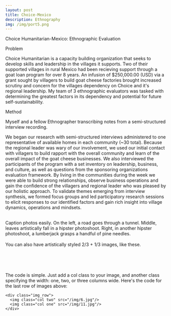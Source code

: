 ```yaml
---
layout: post
title: Choice-Mexico
description: Ethnography
img: /img/port5.png
---
```


<div class="img_row">
	<img class="col three" src="{{ site.baseurl }}/img/focusgroup.JPG" alt="" title="Focus Groups/FAMA"/>
</div>
<div class="col three caption">
	Choice Humanitarian-Mexico: Ethnographic Evaluation 
</div>


Problem

Choice Humanitarian is a capacity building organization that seeks to develop skills and leadership in the villages it supports. Two of their supported villages in rural Mexico had been recieving support through a goat loan program for over 8 years. An infusion of $250,000.00 (USD) via a grant sought by villagers to build goat cheese factories brought increased scrutiny and concern for the villages dependency on Choice and it's regional leadership. My team of 3 ethnographic evaluators was tasked with determining the greatest factors in its dependency and potential for future self-sustainability. 


Method
<div class="img_row">
	<img class="col three" src="{{ site.baseurl }}/img/12.JPG" alt="" title="transcribing interviews"/>
</div>
<div class="col three caption">
	Myself and a fellow Ethnographer transcribing notes from a semi-structured interview recording. 
</div>

We began our research with semi-structured interviews administered to one representative of available homes in each community (~30 total). Because the regional leader was wary of our involvement, we used our initial contact with villagers to build rapport with the overall community and learn of the overall impact of the goat cheese businesses. We also interviewed the participants of the program with a set inventory on leadership, business, and culture, as well as questions from the sponsoring organizations evaluation framework. By living in the communities during the week we were able to build strong relationships, observe business operations and gain the confidence of the villagers and regional leader who was pleased by our holistic approach. 
To validate themes emerging from interview synthesis, we formed focus groups and led participatory research sessions to elicit responses to our identified factors and gain rich insight into village dynamics, operations and mindsets.


<div class="img_row">
	<img class="col one" src="{{ site.baseurl }}/img/cheese.JPG" alt="" title="example image"/>
	<img class="col one" src="{{ site.baseurl }}/img/huarichogroup.JPG" alt="" title="example image"/>
	<img class="col one" src="{{ site.baseurl }}/img/donkey.png" alt="" title="example image"/>
</div>
<div class="col three caption">
	Caption photos easily. On the left, a road goes through a tunnel. Middle, leaves artistically fall in a hipster photoshoot. Right, in another hipster photoshoot, a lumberjack grasps a handful of pine needles.
</div>

<div class="img_row">
	<img class="col two" src="{{ site.baseurl }}/img/6.jpg" alt="" title="example image"/>
	<img class="col one" src="{{ site.baseurl }}/img/11.jpg" alt="" title="example image"/>
</div>
<div class="col three caption">
	You can also have artistically styled 2/3 + 1/3 images, like these.
</div>


<br/><br/><br/>


The code is simple. Just add a col class to your image, and another class specifying the width: one, two, or three columns wide. Here's the code for the last row of images above: 

	<div class="img_row">
	  <img class="col two" src="/img/6.jpg"/>
	  <img class="col one" src="/img/11.jpg"/>
	</div>
